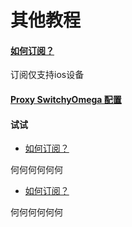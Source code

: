 # 其他教程

#### [如何订阅？](/help/Subscribe)

订阅仅支持ios设备


#### [Proxy SwitchyOmega 配置](/help/SwitchyOmega)



#### 试试

* [如何订阅？](/help/Subscribe)

何何何何何何

* [如何订阅？](/help/Subscribe)

何何何何何何
